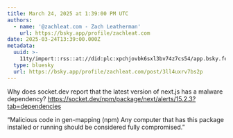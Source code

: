 ```yaml
---
title: March 24, 2025 at 1:39:00 PM UTC
authors:
  - name: '@zachleat.com - Zach Leatherman'
    url: https://bsky.app/profile/zachleat.com
date: 2025-03-24T13:39:00.000Z
metadata:
  uuid: >-
    11ty/import::rss::at://did:plc:xpchjovbk6sxl3bv74z7cs54/app.bsky.feed.post/3ll4uxrv7bs2p
  type: bluesky
  url: https://bsky.app/profile/zachleat.com/post/3ll4uxrv7bs2p
---
```

Why does socket.dev report that the latest version of next.js has a malware dependency? https://socket.dev/npm/package/next/alerts/15.2.3?tab=dependencies

“Malicious code in gen-mapping (npm) Any computer that has this package installed or running should be considered fully compromised.”